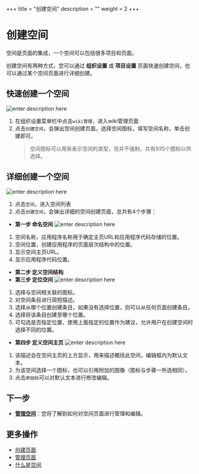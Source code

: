 ﻿+++
title = "创建空间"
description = ""
weight = 2
+++

# 创建空间
   
空间是页面的集成，一个空间可以包括很多项目和页面。

创建空间有两种方式，您可以通过 **组织设置** 或 **项目设置** 页面快速创建空间，也可以通过某个空间页面进行详细创建。


## 快速创建一个空间

![enter description here](/docs/user-guide/wiki/image/image3.png)

1. 在组织设置菜单栏中点击`wiki管理`，进入wiki管理页面
2. 点击`创建空间`，会弹出空间创建页面，选择空间图标，填写空间名称，单击创建即可。
    <blockquote class="note">
    空间图标可以用来表示空间的类型，但并不强制，共有935个图标以供选择。
    </blockquote>

## 详细创建一个空间

![enter description here](/docs/user-guide/wiki/image/image2.png)

1. 点击`空间`，进入空间列表
2. 点击`创建空间`，会弹出详细的空间创建页面，总共有4个步骤：


- **第一步 命名空间**
![enter description here](/docs/user-guide/wiki/image/image4.png)

1. 空间名称，应用程序名称用于确定主页URL和应用程序代码存储的位置。
2. 空间位置，创建应用程序的页面层次结构中的位置。
3. 显示空间主页URL。
4. 显示应用程序代码位置。

- **第二步 定义空间结构**
- **第三步 定位空间**
![enter description here](/docs/user-guide/wiki/image/image5.png)

1. 选择与空间相关联的图标。
2. 对空间条目进行简短描述。
3. 选择从哪个位置创建条目，如果没有选择位置，则可以从任何页面创建条目。
4. 选择将该条目创建至哪个位置。
5. 可勾选是否指定位置，使用上面指定的位置作为建议，允许用户在创建空间时选择不同的位置。

- **第四步 定义空间主页**
![enter description here](/docs/user-guide/wiki/image/image6.png)

1. 该描述会在空间主页的上方显示，用来描述概括此空间，编辑框内为默认文本。
2. 为该空间选择一个图标，也可以引用附加的图像（图标与步骤一所选相同）。
3. 点击`原始码`可以对默认文本进行修改编辑。

## 下一步

- [**管理空间**](../manage-space)：您将了解到如何对空间页面进行管理和编辑。

## 更多操作

- [创建页面](../../page/create-page)
- [管理页面](../../page/manage-page) 
- [什么是空间](../space)



